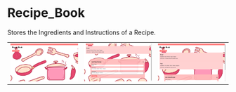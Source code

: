 # Recipe_Book
Stores the Ingredients and Instructions of a Recipe.
<html>
  <body>
    <table>
      <tr>
        <td><img src = "one.png"></td>
        <td><img src = "two.png"></td>
        <td><img src = "three.png"></td>
      </tr>
    </table>
  </body>
</html>
